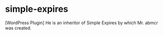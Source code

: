 simple-expires
==============

[WordPress Plugin] He is an inheritor of Simple Expires by which Mr. abmcr was created. 
